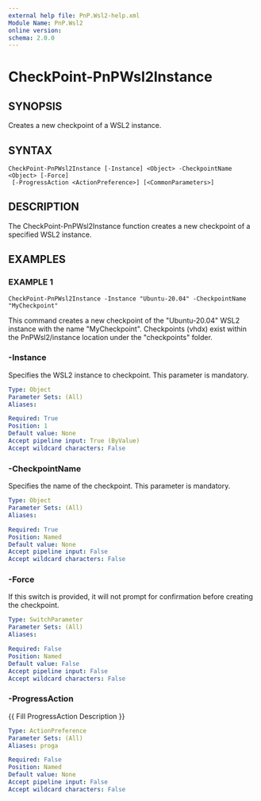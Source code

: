 ```yaml
---
external help file: PnP.Wsl2-help.xml
Module Name: PnP.Wsl2
online version:
schema: 2.0.0
---
```


# CheckPoint-PnPWsl2Instance

## SYNOPSIS
Creates a new checkpoint of a WSL2 instance.

## SYNTAX

```
CheckPoint-PnPWsl2Instance [-Instance] <Object> -CheckpointName <Object> [-Force]
 [-ProgressAction <ActionPreference>] [<CommonParameters>]
```

## DESCRIPTION
The CheckPoint-PnPWsl2Instance function creates a new checkpoint of a specified WSL2 instance.

## EXAMPLES

### EXAMPLE 1
```
CheckPoint-PnPWsl2Instance -Instance "Ubuntu-20.04" -CheckpointName "MyCheckpoint"
```

This command creates a new checkpoint of the "Ubuntu-20.04" WSL2 instance with the name "MyCheckpoint".
Checkpoints (vhdx) exist within the PnPWsl2/instance location under the "checkpoints" folder.



### -Instance
Specifies the WSL2 instance to checkpoint.
This parameter is mandatory.

```yaml
Type: Object
Parameter Sets: (All)
Aliases:

Required: True
Position: 1
Default value: None
Accept pipeline input: True (ByValue)
Accept wildcard characters: False
```

### -CheckpointName
Specifies the name of the checkpoint.
This parameter is mandatory.

```yaml
Type: Object
Parameter Sets: (All)
Aliases:

Required: True
Position: Named
Default value: None
Accept pipeline input: False
Accept wildcard characters: False
```

### -Force
If this switch is provided, it will not prompt for confirmation before creating the checkpoint.

```yaml
Type: SwitchParameter
Parameter Sets: (All)
Aliases:

Required: False
Position: Named
Default value: False
Accept pipeline input: False
Accept wildcard characters: False
```

### -ProgressAction
{{ Fill ProgressAction Description }}

```yaml
Type: ActionPreference
Parameter Sets: (All)
Aliases: proga

Required: False
Position: Named
Default value: None
Accept pipeline input: False
Accept wildcard characters: False
```
